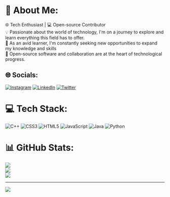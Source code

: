 # 💫 About Me:
🌐 Tech Enthusiast | 💻 Open-source Contributor<br>💡 Passionate about the world of technology, I'm on a journey to explore and learn everything this field has to offer.<br>🌱 As an avid learner, I'm constantly seeking new opportunities to expand my knowledge and skills<br>🌟 Open-source software and collaboration are at the heart of technological progress. <br>



## 🌐 Socials:
 [![Instagram](https://img.shields.io/badge/Instagram-%23E4405F.svg?logo=Instagram&logoColor=white)](https://www.instagram.com/rahulpatil5234/) [![LinkedIn](https://img.shields.io/badge/LinkedIn-%230077B5.svg?logo=linkedin&logoColor=white)](https://www.linkedin.com/in/rahul-patil-312192253) [![Twitter](https://img.shields.io/badge/Twitter-%231DA1F2.svg?logo=Twitter&logoColor=white)](https://twitter.com/rahulpatil5234) 

# 💻 Tech Stack:
![C++](https://img.shields.io/badge/c++-%2300599C.svg?style=for-the-badge&logo=c%2B%2B&logoColor=white) ![CSS3](https://img.shields.io/badge/css3-%231572B6.svg?style=for-the-badge&logo=css3&logoColor=white) ![HTML5](https://img.shields.io/badge/html5-%23E34F26.svg?style=for-the-badge&logo=html5&logoColor=white) ![JavaScript](https://img.shields.io/badge/javascript-%23323330.svg?style=for-the-badge&logo=javascript&logoColor=%23F7DF1E) ![Java](https://img.shields.io/badge/java-%23ED8B00.svg?style=for-the-badge&logo=java&logoColor=white) ![Python](https://img.shields.io/badge/python-3670A0?style=for-the-badge&logo=python&logoColor=ffdd54)
# 📊 GitHub Stats:
![](https://github-readme-stats.vercel.app/api?username=rahulpatil5234&theme=highcontrast&hide_border=false&include_all_commits=false&count_private=false)<br/>
![](https://github-readme-streak-stats.herokuapp.com/?user=rahulpatil5234&theme=highcontrast&hide_border=false)<br/>
![](https://github-readme-stats.vercel.app/api/top-langs/?username=rahulpatil5234&theme=highcontrast&hide_border=false&include_all_commits=false&count_private=false&layout=compact)

---
[![](https://visitcount.itsvg.in/api?id=rahulpatil5234&icon=0&color=0)](https://visitcount.itsvg.in)

<!-- Proudly created with GPRM ( https://gprm.itsvg.in ) -->
